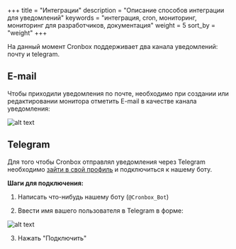 +++
title = "Интеграции"
description = "Описание способов интеграции для уведомлений"
keywords = "интеграция, cron, мониторинг, мониторинг для разработчиков, документация"
weight = 5
sort_by = "weight"
+++

На данный момент Cronbox поддерживает два канала уведомлений: почту и telegram.

## E-mail

Чтобы приходили уведомления по почте, необходимо при создании или редактировании монитора
отметить E-mail в качестве канала уведомления:

![alt text](/images/integration/email.png "Канал уведомлений по E-mail")

## Telegram

Для того чтобы Cronbox отправлял уведомления через Telegram 
необходимо [зайти в свой профиль](https://cp.cronbox.ru/profile) и подключиться к нашему боту.

**Шаги для подключения:**

1. Написать что-нибудь нашему боту (`@Cronbox_Bot`)

2. Ввести имя вашего пользователя в Telegram в форме:

![alt text](/images/integration/telegram_form.png "Форма интеграции с Telegram")

3. Нажать "Подключить"